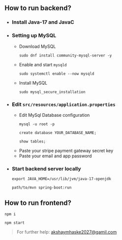 ## How to run backend?

- ### Install Java-17 and JavaC

- ### Setting up MySQL
	- Download MySQL
        ```
        sudo dnf install community-mysql-server -y
        ```
	- Enable and start `mysqld`
        ```
        sudo systemctl enable --now mysqld
        ```
	- Install MySQL
        ```
        sudo mysql_secure_installation
        ```

- ### Edit **`src/resources/application.properties`**
  - Edit MySql Database configuration
    ```
    mysql -u root -p
    ```
    ```
    create database YOUR_DATABASE_NAME;
    ```
    ```
    show tables;
    ```
  - Paste your stripe payment gateway secret key
  - Paste your email and app password
	

- ### Start backend server locally
	```
	export JAVA_HOME=/usr/lib/jvm/java-17-openjdk
	```
	```
	path/to/mvn spring-boot:run
	```

## How to run frontend?
```
npm i
```
```
npm start
```


> For further help: akshaymhaske2027@gamil.com
